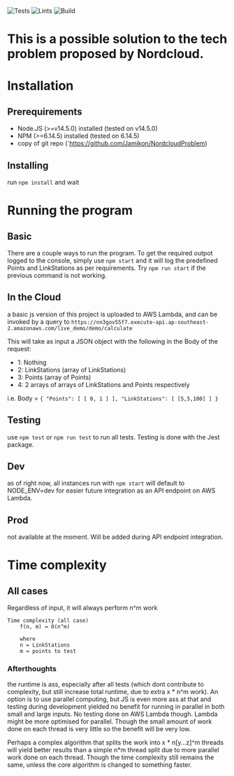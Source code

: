 ![Tests](https://github.com/Jamikon/NordcloudProblem/workflows/Node.js%20CI%20(test)/badge.svg)
![Lints](https://github.com/Jamikon/NordcloudProblem/workflows/Node.js%20CI%20(lint)/badge.svg)
![Build](https://github.com/Jamikon/NordcloudProblem/workflows/Node.js%20CI%20(build)/badge.svg)

# This is a possible solution to the tech problem proposed by Nordcloud.

# Installation

## Prerequirements
* Node.JS (>=v14.5.0) installed (tested on v14.5.0)
* NPM (>=6.14.5) installed (tested on 6.14.5)
* copy of git repo (`https://github.com/Jamikon/NordcloudProblem)

## Installing
run `npm install` and wait

# Running the program
## Basic
There are a couple ways to run the program.
To get the required outpot logged to the console, simply use `npm start` and it will log
the predefined Points and LinkStations as per requirements. Try `npm run start` if the previous 
command is not working.

## In the Cloud
a basic js version of this project is uploaded to AWS Lambda, and can be invoked by a query to `https://nn3gov55f7.execute-api.ap-southeast-2.amazonaws.com/live_demo/demo/calculate`

This will take as input a JSON object with the following in the Body of the request:
* 1: Nothing
* 2: LinkStations (array of LinkStations)
* 3: Points (array of Points)
* 4: 2 arrays of arrays of LinkStations and Points respectively

i.e. Body = 
`{
   "Points": [ [ 0, 1 ] ],
   "LinkStations": [ [5,5,100] ]
 }`


## Testing
use `npm test` or `npm run test` to run all tests. Testing is done with the Jest package.

## Dev
as of right now, all instances run with `npm start` will default to NODE_ENV=dev for easier future
integration as an API endpoint on AWS Lambda.

## Prod
not available at the moment. Will be added during API endpoint integration.

# Time complexity
## All cases
Regardless of input, it will always perform n^m work

    Time complexity (all case)
        f(n, m) = O(n^m)
        
        where 
        n = LinkStations
        m = points to test
        
### Afterthoughts
the runtime is ass, especially after all tests (which dont contribute to
complexity, but still increase total runtime, due to extra x * n^m work).
An option is to use parallel computing, but JS is even more ass at that 
and testing during development yielded no benefit for running in parallel in both small
and large inputs.
No testing done on AWS Lambda though. Lambda might be more optimised for parallel.
Though the small amount of work done on each thread is very little so the benefit
will be very low.

Perhaps a complex algorithm that splits the work into x * n[y...z]^m threads will yield
better results than a simple n*m thread split due to more parallel work done on each thread.
Though the time complexity still remains the same,
unless the core algorithm is changed to something faster.